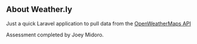 ## About Weather.ly
Just a quick Laravel application to pull data from the [OpenWeatherMaps API](https://openweathermap.org/api)

Assessment completed by Joey Midoro.